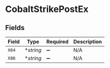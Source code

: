 # CobaltStrikePostEx


## Fields

| Field              | Type               | Required           | Description        |
| ------------------ | ------------------ | ------------------ | ------------------ |
| `X64`              | **string*          | :heavy_minus_sign: | N/A                |
| `X86`              | **string*          | :heavy_minus_sign: | N/A                |